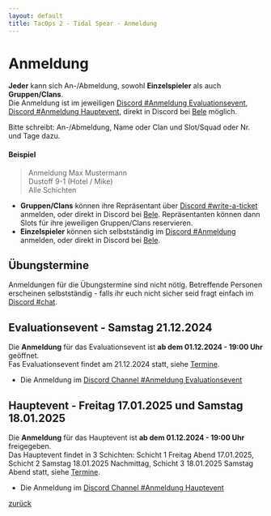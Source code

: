 ```yaml
---
layout: default
title: TacOps 2 - Tidal Spear - Anmeldung
---
```


# Anmeldung

**Jeder** kann sich An-/Abmeldung, sowohl **Einzelspieler** als auch **Gruppen/Clans**.  
Die Anmeldung ist im jeweiligen [Discord #Anmeldung Evaluationsevent](https://discord.com/channels/1230998538926952578/1295007787197272164), [Discord #Anmeldung Hauptevent](https://discord.com/channels/1230998538926952578/1295014852829380660), direkt in Discord bei [Bele](https://discordapp.com/users/chibi_mochizuki/) möglich.  

Bitte schreibt: An-/Abmeldung, Name oder Clan und Slot/Squad oder Nr. und Tage dazu.
#### Beispiel

> Anmeldung Max Mustermann\
> Dustoff 9-1 (Hotel / Mike)\
> Alle Schichten

* **Gruppen/Clans** können ihre Repräsentant über [Discord #write-a-ticket]() anmelden, oder direkt in Discord bei [Bele](https://discordapp.com/users/chibi_mochizuki/). Repräsentanten können dann Slots für ihre jeweiligen Gruppen/Clans reservieren.
* **Einzelspieler** können sich selbstständig im [Discord #Anmeldung]() anmelden, oder direkt in Discord bei [Bele](https://discordapp.com/users/chibi_mochizuki/).

## Übungstermine

Anmeldungen für die Übungstermine sind nicht nötig.
Betreffende Personen erscheinen selbstständig - falls ihr euch nicht sicher seid fragt einfach im [Discord #chat](https://discord.com/channels/1230998538926952578/1230998539388190792).

## Evaluationsevent - Samstag 21.12.2024
Die **Anmeldung** für das Evaluationsevent ist **ab dem 01.12.2024 - 19:00 Uhr** geöffnet.  
Fas Evaluationsevent findet am 21.12.2024 statt, siehe [Termine](./schedule.html).  
* Die Anmeldung im [Discord Channel #Anmeldung Evaluationsevent](https://discord.com/channels/1230998538926952578/1295007787197272164)

## Hauptevent - Freitag 17.01.2025 und Samstag 18.01.2025

Die **Anmeldung** für das Hauptevent ist **ab dem 01.12.2024 - 19:00 Uhr** freigegeben.  
Das Hauptevent findet in 3 Schichten: Schicht 1 Freitag Abend 17.01.2025, Schicht 2 Samstag 18.01.2025 Nachmittag, Schicht 3 18.01.2025 Samstag Abend statt, siehe [Termine](./schedule.html).  
* Die Anmeldung im [Discord Channel #Anmeldung Hauptevent](https://discord.com/channels/1230998538926952578/1295014852829380660)

[zurück](./)
